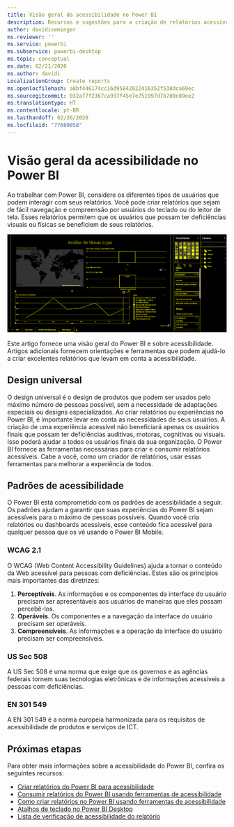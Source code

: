 ```yaml
---
title: Visão geral da acessibilidade no Power BI
description: Recursos e sugestões para a criação de relatórios acessíveis do Power BI Desktop, incluindo o WCAG (Web Content Accessibility Guidelines)
author: davidiseminger
ms.reviewer: ''
ms.service: powerbi
ms.subservice: powerbi-desktop
ms.topic: conceptual
ms.date: 02/21/2020
ms.author: davidi
LocalizationGroup: Create reports
ms.openlocfilehash: a8bf446174cc16d95842022416352f538dca69ec
ms.sourcegitcommit: 032a77f2367ca937f45e7e751997d7b7d0e89ee2
ms.translationtype: HT
ms.contentlocale: pt-BR
ms.lasthandoff: 02/26/2020
ms.locfileid: "77609858"
---
```

# <a name="overview-of-accessibility-in-power-bi"></a>Visão geral da acessibilidade no Power BI

Ao trabalhar com Power BI, considere os diferentes tipos de usuários que podem interagir com seus relatórios. Você pode criar relatórios que sejam de fácil navegação e compreensão por usuários do teclado ou do leitor de tela. Esses relatórios permitem que os usuários que possam ter deficiências visuais ou físicas se beneficiem de seus relatórios.

![Configurações de alto contraste do Windows](media/desktop-accessibility/accessibility-05b.png)

Este artigo fornece uma visão geral do Power BI e sobre acessibilidade. Artigos adicionais fornecem orientações e ferramentas que podem ajudá-lo a criar excelentes relatórios que levam em conta a acessibilidade.

## <a name="universal-design"></a>Design universal

O design universal é o design de produtos que podem ser usados pelo máximo número de pessoas possível, sem a necessidade de adaptações especiais ou designs especializados. Ao criar relatórios ou experiências no Power BI, é importante levar em conta as necessidades de seus usuários. A criação de uma experiência acessível não beneficiará apenas os usuários finais que possam ter deficiências auditivas, motoras, cognitivas ou visuais. Isso poderá ajudar a todos os usuários finais da sua organização. O Power BI fornece as ferramentas necessárias para criar e consumir relatórios acessíveis. Cabe a você, como um criador de relatórios, usar essas ferramentas para melhorar a experiência de todos.

## <a name="accessibility-standards"></a>Padrões de acessibilidade

O Power BI está comprometido com os padrões de acessibilidade a seguir. Os padrões ajudam a garantir que suas experiências do Power BI sejam acessíveis para o máximo de pessoas possíveis. Quando você cria relatórios ou dashboards acessíveis, esse conteúdo fica acessível para qualquer pessoa que os vê usando o Power BI Mobile.

### <a name="wcag-21"></a>WCAG 2.1

O WCAG (Web Content Accessibility Guidelines) ajuda a tornar o conteúdo da Web acessível para pessoas com deficiências. Estes são os princípios mais importantes das diretrizes:

1. **Perceptíveis**. As informações e os componentes da interface do usuário precisam ser apresentáveis aos usuários de maneiras que eles possam percebê-los.
2. **Operáveis**. Os componentes e a navegação da interface do usuário precisam ser operáveis.
3. **Compreensíveis**. As informações e a operação da interface do usuário precisam ser compreensíveis.

### <a name="us-section-508"></a>US Sec 508

A US Sec 508 é uma norma que exige que os governos e as agências federais tornem suas tecnologias eletrônicas e de informações acessíveis a pessoas com deficiências.

### <a name="en-301-549"></a>EN 301 549

A EN 301 549 é a norma europeia harmonizada para os requisitos de acessibilidade de produtos e serviços de ICT.  

## <a name="next-steps"></a>Próximas etapas

Para obter mais informações sobre a acessibilidade do Power BI, confira os seguintes recursos:

* [Criar relatórios do Power BI para acessibilidade](desktop-accessibility-creating-reports.md)
* [Consumir relatórios do Power BI usando ferramentas de acessibilidade](desktop-accessibility-consuming-tools.md)
* [Como criar relatórios no Power BI usando ferramentas de acessibilidade](desktop-accessibility-creating-tools.md)
* [Atalhos de teclado no Power BI Desktop](desktop-accessibility-keyboard-shortcuts.md)
* [Lista de verificação de acessibilidade do relatório](desktop-accessibility-creating-reports.md#report-accessibility-checklist)


